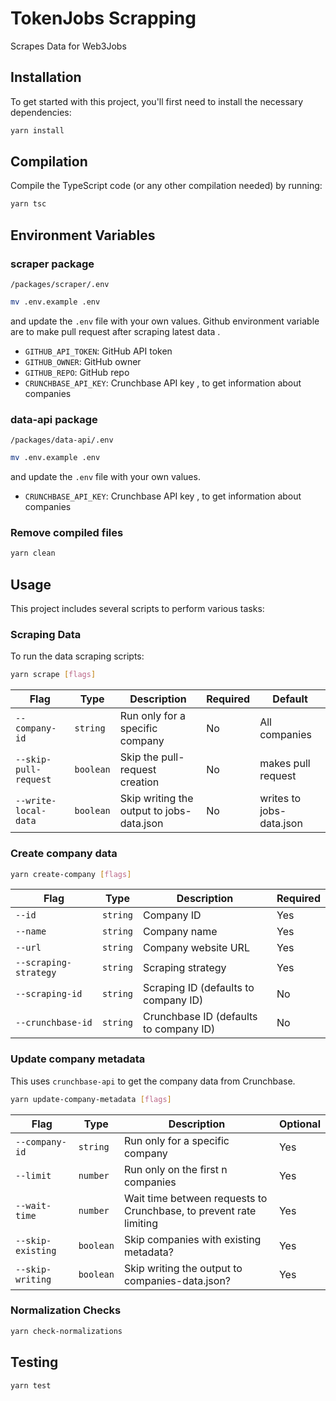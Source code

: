 # TokenJobs Scrapping

Scrapes Data for Web3Jobs

## Installation

To get started with this project, you'll first need to install the necessary dependencies:

```bash
yarn install
```

## Compilation

Compile the TypeScript code (or any other compilation needed) by running:

```bash
yarn tsc
```

## Environment Variables

### scraper package

`/packages/scraper/.env`

```bash
mv .env.example .env
```

and update the `.env` file with your own values.
Github environment variable are to make pull request after scraping latest data .

- `GITHUB_API_TOKEN`: GitHub API token
- `GITHUB_OWNER`: GitHub owner
- `GITHUB_REPO`: GitHub repo
- `CRUNCHBASE_API_KEY`: Crunchbase API key , to get information about companies

### data-api package

`/packages/data-api/.env`

```bash
mv .env.example .env
```

and update the `.env` file with your own values.

- `CRUNCHBASE_API_KEY`: Crunchbase API key , to get information about companies

### Remove compiled files

```bash
yarn clean
```

## Usage

This project includes several scripts to perform various tasks:

### Scraping Data

To run the data scraping scripts:

```bash
yarn scrape [flags]
```

| Flag                  | Type      | Description                               | Required | Default                  |
| --------------------- | --------- | ----------------------------------------- | -------- | ------------------------ |
| `--company-id`        | `string`  | Run only for a specific company           | No       | All companies            |
| `--skip-pull-request` | `boolean` | Skip the pull-request creation            | No       | makes pull request       |
| `--write-local-data`  | `boolean` | Skip writing the output to jobs-data.json | No       | writes to jobs-data.json |

### Create company data

```bash
yarn create-company [flags]
```

| Flag                  | Type     | Description                            | Required |
| --------------------- | -------- | -------------------------------------- | -------- |
| `--id`                | `string` | Company ID                             | Yes      |
| `--name`              | `string` | Company name                           | Yes      |
| `--url`               | `string` | Company website URL                    | Yes      |
| `--scraping-strategy` | `string` | Scraping strategy                      | Yes      |
| `--scraping-id`       | `string` | Scraping ID (defaults to company ID)   | No       |
| `--crunchbase-id`     | `string` | Crunchbase ID (defaults to company ID) | No       |

### Update company metadata

This uses `crunchbase-api` to get the company data from Crunchbase.

```bash
yarn update-company-metadata [flags]
```

| Flag              | Type      | Description                                                        | Optional |
| ----------------- | --------- | ------------------------------------------------------------------ | -------- |
| `--company-id`    | `string`  | Run only for a specific company                                    | Yes      |
| `--limit`         | `number`  | Run only on the first n companies                                  | Yes      |
| `--wait-time`     | `number`  | Wait time between requests to Crunchbase, to prevent rate limiting | Yes      |
| `--skip-existing` | `boolean` | Skip companies with existing metadata?                             | Yes      |
| `--skip-writing`  | `boolean` | Skip writing the output to companies-data.json?                    | Yes      |

### Normalization Checks

```bash
yarn check-normalizations
```

## Testing

```bash
yarn test
```
